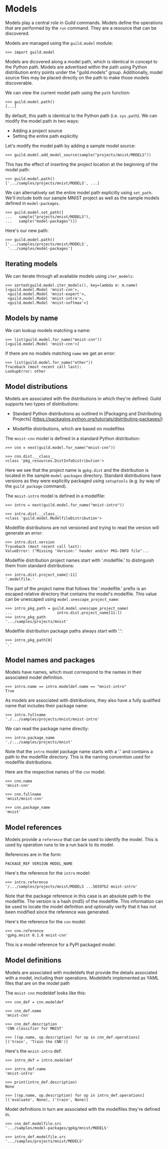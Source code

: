 # Models

Models play a central role in Guild commands. Models define the
operations that are performed by the `run` command. They are a
resource that can be discovered.

Models are managed using the `guild.model` module:

    >>> import guild.model

Models are dicovered along a model path, which is identical in concept
to the Python path. Models are advertised within the path using Python
distribution entry points under the "guild.models"
group. Additionally, model source files may be placed directly on the
path to make those models discoverable.

We can view the current model path using the `path` function:

    >>> guild.model.path()
    [...]

By default, this path is identical to the Python path
(i.e. `sys.path`). We can modify the model path in two ways:

- Adding a project source
- Setting the entire path explicitly

Let's modify the model path by adding a sample model source:

    >>> guild.model.add_model_source(sample("projects/mnist/MODELS"))

This has the effect of inserting the project location at the beginning
of the model path:

    >>> guild.model.path()
    ['.../samples/projects/mnist/MODELS', ...]

We can alternatively set the entire model path explicitly using
`set_path`. We'll include both our sample MNIST project as well as the
sample models defined in `model-packages`.

    >>> guild.model.set_path([
    ...   sample("projects/mnist/MODELS"),
    ...   sample("model-packages")])

Here's our new path:

    >>> guild.model.path()
    ['.../samples/projects/mnist/MODELS',
     '.../samples/model-packages']

## Iterating models

We can iterate through all available models using `iter_models`:

    >>> sorted(guild.model.iter_models(), key=lambda m: m.name)
    [<guild.model.Model 'mnist-cnn'>,
     <guild.model.Model 'mnist-expert'>,
     <guild.model.Model 'mnist-intro'>,
     <guild.model.Model 'mnist-softmax'>]

## Models by name

We can lookup models matching a name:

    >>> list(guild.model.for_name("mnist-cnn"))
    [<guild.model.Model 'mnist-cnn'>]

If there are no models matching `name` we get an error:

    >>> list(guild.model.for_name("other"))
    Traceback (most recent call last):
    LookupError: other

## Model distributions

Models are associated with the distributions in which they're
defined. Guild supports two types of distributions:

- Standard Python distributions as outlined in
  [Packaging and Distributing Projects]
  (https://packaging.python.org/tutorials/distributing-packages/)

- Modelfile distributions, which are based on modelfiles

The `mnist-cnn` model is defined in a standard Python distribution:

    >>> cnn = next(guild.model.for_name("mnist-cnn"))

    >>> cnn.dist.__class__
    <class 'pkg_resources.DistInfoDistribution'>

Here we see that the project name is `gpkg.dist` and the distribution
is located in the sample `model-packages` directory. Standard
distributions have versions as they were explicitly packaged using
`setuptools` (e.g. by way of the `guild package` command).

The `mnist-intro` model is defined in a modelfile:

    >>> intro = next(guild.model.for_name("mnist-intro"))

    >>> intro.dist.__class__
    <class 'guild.model.ModelfileDistribution'>

Modelfile distributions are not versioned and trying to read the
version will generate an error:

    >>> intro.dist.version
    Traceback (most recent call last):
    ValueError: ("Missing 'Version:' header and/or PKG-INFO file"...

Modelfile distribution project names start with '.modelfile.' to
distinguish them from standard distributions:

    >>> intro.dist.project_name[:11]
    '.modelfile.'

The part of the project name that follows the '.modelfile.' prefix is
an escaped relative directory that contains the model's
modelfile. This value can be unescaped using
`model.unescape_project_name`:

    >>> intro_pkg_path = guild.model.unescape_project_name(
    ...                    intro.dist.project_name[11:])
    >>> intro_pkg_path
    '.../samples/projects/mnist'

Modelfile distribution package paths always start with '.':

    >>> intro_pkg_path[0]
    '.'

## Model names and packages

Models have names, which must correspond to the names in their
associated model definition.

    >>> intro.name == intro.modeldef.name == "mnist-intro"
    True

As models are associated with distributions, they also have a fully
qualified name that includes their package name:

    >>> intro.fullname
    './.../samples/projects/mnist/mnist-intro'

We can read the package name directly:

    >>> intro.package_name
    './.../samples/projects/mnist'

Note that the `intro` model package name starts with a '.' and
contains a path to the modelfile directory. This is the naming
convention used for modelfile distributions.

Here are the respective names of the `cnn` model:

    >>> cnn.name
    'mnist-cnn'

    >>> cnn.fullname
    'mnist/mnist-cnn'

    >>> cnn.package_name
    'mnist'

## Model references

Models provide a `reference` that can be used to identify the
model. This is used by operation runs to tie a run back to its model.

References are in the form:

    PACKAGE_REF VERSION MODEL_NAME

Here's the reference for the `intro` model:

    >>> intro.reference
    '/.../samples/projects/mnist/MODELS ...56597b2 mnist-intro'

Note that the package reference in this case is an absolute path to
the modelfile. The version is a hash (md5) of the modelfile. This
information can be used to locate the model definition and optionally
verify that it has not been modified since the reference was
generated.

Here's the reference for the `cnn` model:

    >>> cnn.reference
    'gpkg.mnist 0.1.0 mnist-cnn'

This is a model reference for a PyPI packaged model.

## Model definitions

Models are associated with modeldefs that provide the details
associated with a model, including their operations. Modeldefs
implemented as YAML files that are on the model path

The `mnist-cnn` modeldef looks like this:

    >>> cnn_def = cnn.modeldef

    >>> cnn_def.name
    'mnist-cnn'

    >>> cnn_def.description
    'CNN classifier for MNIST'

    >>> [(op.name, op.description) for op in cnn_def.operations]
    [('train', 'Train the CNN')]

Here's the `mnist-intro` def:

    >>> intro_def = intro.modeldef

    >>> intro_def.name
    'mnist-intro'

    >>> print(intro_def.description)
    None

    >>> [(op.name, op.description) for op in intro_def.operations]
    [('evaluate', None), ('train', None)]

Model definitions in turn are associated with the modelfiles they're
defined in.

    >>> cnn_def.modelfile.src
    '.../samples/model-packages/gpkg/mnist/MODELS'

    >>> intro_def.modelfile.src
    '.../samples/projects/mnist/MODELS'
